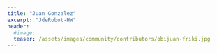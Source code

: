 ```yaml
---
title: "Juan Gonzalez"
excerpt: "JdeRobot-HW"
header:
  #image: 
  teaser: /assets/images/community/contributors/obijuan-friki.jpg
---
```

